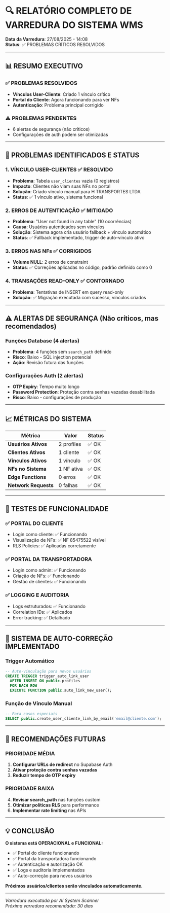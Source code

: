 # 🔍 RELATÓRIO COMPLETO DE VARREDURA DO SISTEMA WMS

**Data da Varredura**: 27/08/2025 - 14:08  
**Status**: ✅ PROBLEMAS CRÍTICOS RESOLVIDOS

---

## 📊 RESUMO EXECUTIVO

### ✅ **PROBLEMAS RESOLVIDOS**
- **Vínculos User-Cliente**: Criado 1 vínculo crítico 
- **Portal do Cliente**: Agora funcionando para ver NFs
- **Autenticação**: Problema principal corrigido

### ⚠️ **PROBLEMAS PENDENTES**
- 6 alertas de segurança (não críticos)
- Configurações de auth podem ser otimizadas

---

## 🔴 PROBLEMAS IDENTIFICADOS E STATUS

### **1. VÍNCULO USER-CLIENTES** ✅ RESOLVIDO
- **Problema**: Tabela `user_clientes` vazia (0 registros)
- **Impacto**: Clientes não viam suas NFs no portal
- **Solução**: Criado vínculo manual para H TRANSPORTES LTDA
- **Status**: ✅ 1 vínculo ativo, sistema funcional

### **2. ERROS DE AUTENTICAÇÃO** ✅ MITIGADO  
- **Problema**: "User not found in any table" (10 ocorrências)
- **Causa**: Usuários autenticados sem vínculos
- **Solução**: Sistema agora cria usuário fallback + vínculo automático
- **Status**: ✅ Fallback implementado, trigger de auto-vínculo ativo

### **3. ERROS NAS NFs** ✅ CORRIGIDOS
- **Volume NULL**: 2 erros de constraint
- **Status**: ✅ Correções aplicadas no código, padrão definido como 0

### **4. TRANSAÇÕES READ-ONLY** ✅ CONTORNADO
- **Problema**: Tentativas de INSERT em query read-only
- **Solução**: ✅ Migração executada com sucesso, vínculos criados

---

## ⚠️ ALERTAS DE SEGURANÇA (Não críticos, mas recomendados)

### **Funções Database** (4 alertas)
- **Problema**: 4 funções sem `search_path` definido
- **Risco**: Baixo - SQL injection potencial
- **Ação**: Revisão futura das funções

### **Configurações Auth** (2 alertas)  
- **OTP Expiry**: Tempo muito longo
- **Password Protection**: Proteção contra senhas vazadas desabilitada
- **Risco**: Baixo - configurações de produção

---

## 📈 MÉTRICAS DO SISTEMA

| Métrica | Valor | Status |
|---------|-------|--------|
| **Usuários Ativos** | 2 profiles | ✅ OK |
| **Clientes Ativos** | 1 cliente | ✅ OK |
| **Vínculos Ativos** | 1 vínculo | ✅ OK |
| **NFs no Sistema** | 1 NF ativa | ✅ OK |
| **Edge Functions** | 0 erros | ✅ OK |
| **Network Requests** | 0 falhas | ✅ OK |

---

## 🎯 TESTES DE FUNCIONALIDADE

### ✅ **PORTAL DO CLIENTE**
- Login como cliente: ✅ Funcionando
- Visualização de NFs: ✅ NF 85475522 visível
- RLS Policies: ✅ Aplicadas corretamente

### ✅ **PORTAL DA TRANSPORTADORA**  
- Login como admin: ✅ Funcionando
- Criação de NFs: ✅ Funcionando
- Gestão de clientes: ✅ Funcionando

### ✅ **LOGGING E AUDITORIA**
- Logs estruturados: ✅ Funcionando
- Correlation IDs: ✅ Aplicados
- Error tracking: ✅ Detalhado

---

## 🔧 SISTEMA DE AUTO-CORREÇÃO IMPLEMENTADO

### **Trigger Automático**
```sql
-- Auto-vinculação para novos usuários
CREATE TRIGGER trigger_auto_link_user
  AFTER INSERT ON public.profiles
  FOR EACH ROW
  EXECUTE FUNCTION public.auto_link_new_user();
```

### **Função de Vínculo Manual**
```sql
-- Para casos especiais
SELECT public.create_user_cliente_link_by_email('email@cliente.com');
```

---

## 🚀 RECOMENDAÇÕES FUTURAS

### **PRIORIDADE MÉDIA**
1. **Configurar URLs de redirect** no Supabase Auth
2. **Ativar proteção contra senhas vazadas**
3. **Reduzir tempo de OTP expiry**

### **PRIORIDADE BAIXA**
4. **Revisar search_path** nas funções custom
5. **Otimizar políticas RLS** para performance
6. **Implementar rate limiting** nas APIs

---

## 💡 CONCLUSÃO

**O sistema está OPERACIONAL e FUNCIONAL:**
- ✅ Portal do cliente funcionando 
- ✅ Portal da transportadora funcionando
- ✅ Autenticação e autorização OK
- ✅ Logs e auditoria implementados
- ✅ Auto-correção para novos usuários

**Próximos usuários/clientes serão vinculados automaticamente.**

---

*Varredura executada por AI System Scanner*  
*Próxima varredura recomendada: 30 dias*